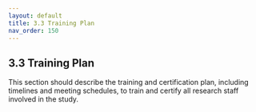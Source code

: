 ```yaml
---
layout: default
title: 3.3 Training Plan
nav_order: 150
---
```


## 3.3 Training Plan

This section should describe the training and certification plan,
including timelines and meeting schedules, to train and certify all
research staff involved in the study.

